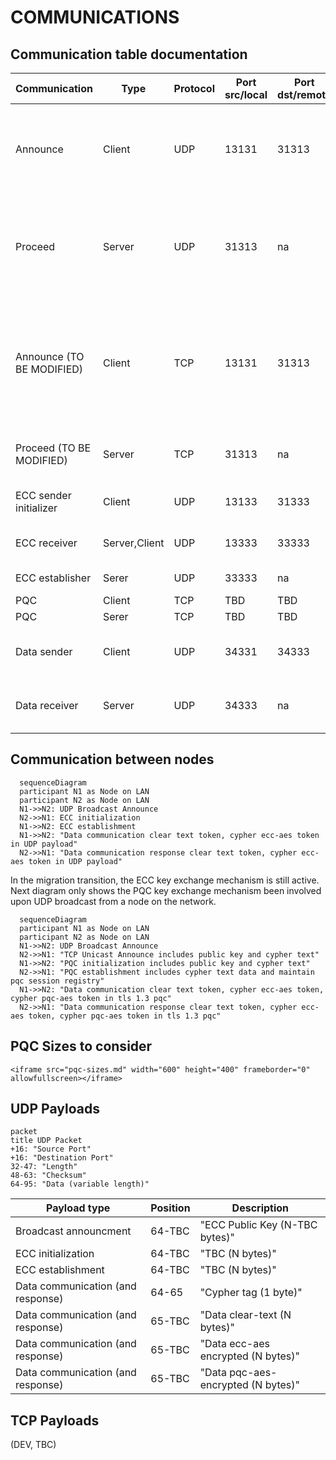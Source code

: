 # COMMUNICATIONS

## Communication table documentation
    
|Communication|Type|Protocol|Port src/local|Port dst/remote|Description|
|--|--|--|--|--|--|
|Announce|Client|UDP|13131|31313|Send announcement broadcast UDP datagram including ECC public key for session initialization with other nodes on the network lan|
|Proceed|Server|UDP|31313|na|Receive announcement, coordinate ECC to initialize and PQC unicast announce to the node on the network UDP broadcasting|
|Announce (TO BE MODIFIED)|Client|TCP|13131|31313|Upon UDP broadcast received by Proceed service, send announcement TCP unicast including PQC public key and cypher for session initialization with other nodes on the network lan|
|Proceed (TO BE MODIFIED)|Server|TCP|31313|na|Receive TCP unicast announcement and coordinate PQC to initialize|
|ECC sender initializer|Client|UDP|13133|31333|ECC Session Initialization, ECC_Session_Send|
|ECC receiver|Server,Client|UDP|13333|33333|ECC Session Establishment, ECC_Session_Establish|
|ECC establisher|Serer|UDP|33333|na|ECC Session Establishment|
|PQC|Client|TCP|TBD|TBD|TBC|
|PQC|Serer|TCP|TBD|TBD|TBC|
|Data sender|Client|UDP|34331|34333|Send tokens data example: clear-text, cypher-ecc-aes and cypher-pqc-aes|
|Data receiver|Server|UDP|34333|na|Receive tokens data example: clear-text, cypher-ecc-aes and cypher-pqc-aes|

## Communication between nodes

```mermaid  
  sequenceDiagram  
  participant N1 as Node on LAN  
  participant N2 as Node on LAN  
  N1->>N2: UDP Broadcast Announce  
  N2->>N1: ECC initialization  
  N1->>N2: ECC establishment  
  N1->>N2: "Data communication clear text token, cypher ecc-aes token in UDP payload"  
  N2->>N1: "Data communication response clear text token, cypher ecc-aes token in UDP payload"  
```

In the migration transition, the ECC key exchange mechanism is still active. Next diagram only shows the PQC key exchange mechanism been involved upon UDP broadcast from a node on the network.

```mermaid  
  sequenceDiagram  
  participant N1 as Node on LAN  
  participant N2 as Node on LAN  
  N1->>N2: UDP Broadcast Announce  
  N2->>N1: "TCP Unicast Announce includes public key and cypher text"  
  N1->>N2: "PQC initialization includes public key and cypher text"  
  N2->>N1: "PQC establishment includes cypher text data and maintain pqc session registry"  
  N1->>N2: "Data communication clear text token, cypher ecc-aes token, cypher pqc-aes token in tls 1.3 pqc"  
  N2->>N1: "Data communication response clear text token, cypher ecc-aes token, cypher pqc-aes token in tls 1.3 pqc"  
```

## PQC Sizes to consider

    <iframe src="pqc-sizes.md" width="600" height="400" frameborder="0" allowfullscreen></iframe>  
    
## UDP Payloads

```mermaid
packet
title UDP Packet
+16: "Source Port"
+16: "Destination Port"
32-47: "Length"
48-63: "Checksum"
64-95: "Data (variable length)"
```

|Payload type|Position|Description|
|--|--|--|
|Broadcast announcment|64-TBC|"ECC Public Key (N-TBC bytes)"|
|ECC initialization|64-TBC|"TBC (N bytes)"|
|ECC establishment|64-TBC|"TBC (N bytes)"|
|Data communication (and response)|64-65|"Cypher tag (1 byte)"|
|Data communication (and response)|65-TBC|"Data clear-text (N bytes)"|
|Data communication (and response)|65-TBC|"Data ecc-aes encrypted (N bytes)"|
|Data communication (and response)|65-TBC|"Data pqc-aes-encrypted (N bytes)"|

## TCP Payloads

(DEV, TBC)

